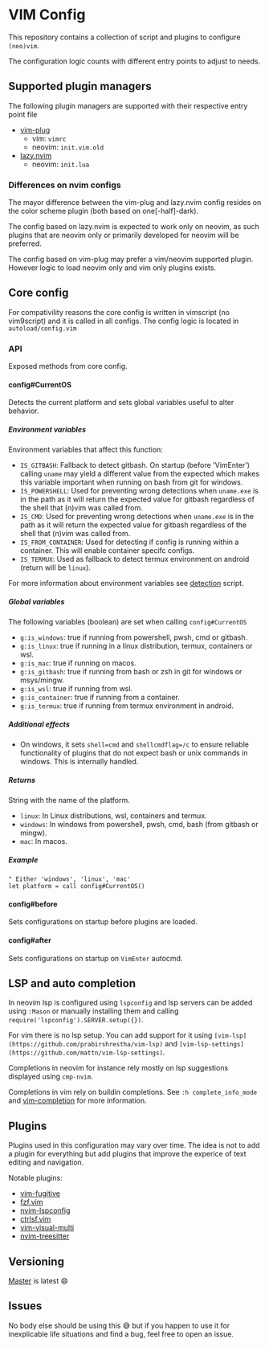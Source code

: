 VIM Config
==========

This repository contains a collection of script and plugins to configure `(neo)vim`.

The configuration logic counts with different entry points to adjust to needs.

## Supported plugin managers

The following plugin managers are supported with their respective entry point file

- [vim-plug](https://github.com/junegunn/vim-plug)
  - vim: `vimrc`
  - neovim: `init.vim.old`
- [lazy.nvim](https://github.com/folke/lazy.nvim)
  - neovim: `init.lua`

### Differences on nvim configs

The mayor difference between the vim-plug and lazy.nvim config resides on the color scheme plugin (both based on one[-half]-dark).

The config based on lazy.nvim is expected to work only on neovim, as such plugins that are neovim only or primarily developed for neovim will be preferred.

The config based on vim-plug may prefer a vim/neovim supported plugin. However logic to load neovim only and vim only plugins exists.

## Core config

For compativility reasons the core config is written in vimscript (no vim9script) and it is called in all configs. The config logic is located in `autoload/config.vim`

### API

Exposed methods from core config.

#### config#CurrentOS

Detects the current platform and sets global variables useful to alter behavior.

##### Environment variables

Environment variables that affect this function:

- `IS_GITBASH`: Fallback to detect gitbash. On startup (before 'VimEnter') calling `uname` may yield a different value from the expected which makes this variable important when running on bash from git for windows.
- `IS_POWERSHELL`: Used for preventing wrong detections when `uname.exe` is in the path as it will return the expected value for gitbash regardless of the shell that (n)vim was called from.
- `IS_CMD`: Used for preventing wrong detections when `uname.exe` is in the path as it will return the expected value for gitbash regardless of the shell that (n)vim was called from.
- `IS_FROM_CONTAINER`: Used for detecting if config is running within a container. This will enable container specifc configs.
- `IS_TERMUX`: Used as fallback to detect termux environment on android (return will be `linux`).

For more information about environment variables see [detection](https://github.com/DanSM-5/user-scripts/blob/master/bin/detection) script.

##### Global variables

The following variables (boolean) are set when calling `config#CurrentOS`

- `g:is_windows`: true if running from powershell, pwsh, cmd or gitbash.
- `g:is_linux`: true if running in a linux distribution, termux, containers or wsl.
- `g:is_mac`: true if running on macos.
- `g:is_gitbash`: true if running from bash or zsh in git for windows or msys/mingw.
- `g:is_wsl`: true if running from wsl.
- `g:is_container`: true if running from a container.
- `g:is_termux`: true if running from termux environment in android.

##### Additional effects

- On windows, it sets `shell=cmd` and `shellcmdflag=/c` to ensure reliable functionality of plugins that do not expect bash or unix commands in windows. This is internally handled.

##### Returns

String with the name of the platform.

- `linux`: In Linux distributions, wsl, containers and termux.
- `windows`: In windows from powershell, pwsh, cmd, bash (from gitbash or mingw).
- `mac`: In macos.

##### Example

```vim
" Either 'windows', 'linux', 'mac'
let platform = call config#CurrentOS()
```

#### config#before

Sets configurations on startup before plugins are loaded.

#### config#after

Sets configurations on startup on `VimEnter` autocmd.

## LSP and auto completion

In neovim lsp is configured using `lspconfig` and lsp servers can be added using `:Mason` or manually installing them and calling `require('lspconfig').SERVER.setup({})`.

For vim there is no lsp setup. You can add support for it using `[vim-lsp](https://github.com/prabirshrestha/vim-lsp)` and `[vim-lsp-settings](https://github.com/mattn/vim-lsp-settings)`.

Completions in neovim for instance rely mostly on lsp suggestions displayed using `cmp-nvim`.

Completions in vim rely on buildin completions. See `:h complete_info_mode` and [vim-completion](https://georgebrock.github.io/talks/vim-completion) for more information.

## Plugins

Plugins used in this configuration may vary over time. The idea is not to add a plugin for everything but add plugins that improve the experice of text editing and navigation.

Notable plugins:

- [vim-fugitive](https://github.com/tpope/vim-fugitive)
- [fzf.vim](https://github.com/junegunn/fzf.vim)
- [nvim-lspconfig](https://github.com/neovim/nvim-lspconfig)
- [ctrlsf.vim](https://github.com/dyng/ctrlsf.vim)
- [vim-visual-multi](https://github.com/mg979/vim-visual-multi)
- [nvim-treesitter](https://github.com/nvim-treesitter/nvim-treesitter)

## Versioning

[Master](https://github.com/DanSM-5/vim-config/tree/master) is latest 😄

## Issues

No body else should be using this 😅 but if you happen to use it for inexplicable life situations and find a bug, feel free to open an issue.

